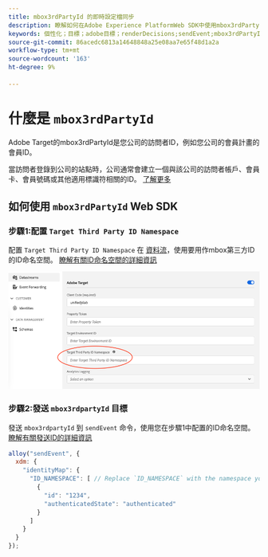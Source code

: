 ```yaml
---
title: mbox3rdPartyId 的即時設定檔同步
description: 瞭解如何在Adobe Experience PlatformWeb SDK中使用mbox3rdPartyId。
keywords: 個性化；目標；adobe目標；renderDecisions;sendEvent;mbox3rdPartyId;
source-git-commit: 86acedc6813a14648848a25e08aa7e65f48d1a2a
workflow-type: tm+mt
source-wordcount: '163'
ht-degree: 9%

---
```



# 什麼是 `mbox3rdPartyId`

Adobe Target的mbox3rdPartyId是您公司的訪問者ID，例如您公司的會員計畫的會員ID。

當訪問者登錄到公司的站點時，公司通常會建立一個與該公司的訪問者帳戶、會員卡、會員號碼或其他適用標識符相關的ID。 [了解更多](https://experienceleague.adobe.com/docs/target/using/audiences/visitor-profiles/3rd-party-id.html?lang=en#)


## 如何使用 `mbox3rdPartyId` Web SDK

### 步驟1:配置 `Target Third Party ID Namespace`

配置 `Target Third Party ID Namespace` 在 [資料流](../../fundamentals/datastreams.md)，使用要用作mbox第三方ID的ID命名空間。
[瞭解有關ID命名空間的詳細資訊](https://experienceleague.adobe.com/docs/experience-platform/identity/namespaces.html?lang=zh-Hant)

![](assets/mbox3rdpartyid.png)

### 步驟2:發送 `mbox3rdpartyId` 目標

發送 `mbox3rdpartyId` 到 `sendEvent` 命令，使用您在步驟1中配置的ID命名空間。
[瞭解有關發送ID的詳細資訊](../../identity/overview.md#syncing-identities)

```javascript
alloy("sendEvent", {
  xdm: {
    "identityMap": {
      "ID_NAMESPACE": [ // Replace `ID_NAMESPACE` with the namespace you have configured in Step 1.
        {
          "id": "1234",
          "authenticatedState": "authenticated"
        }
      ]
    }
  }
});
```


